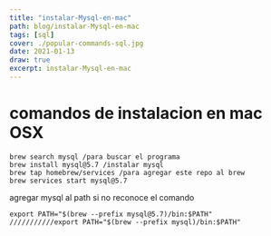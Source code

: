 ```yaml
---
title: "instalar-Mysql-en-mac"
path: blog/instalar-Mysql-en-mac
tags: [sql]
cover: ./popular-commands-sql.jpg
date: 2021-01-13
draw: true
excerpt: instalar-Mysql-en-mac
---
```


# comandos de instalacion en mac OSX

```
brew search mysql /para buscar el programa
brew install mysql@5.7 /instalar mysql
brew tap homebrew/services /para agregar este repo al brew
brew services start mysql@5.7
```

agregar mysql al path si no reconoce el comando
```
export PATH="$(brew --prefix mysql@5.7)/bin:$PATH"
///////////export PATH="$(brew --prefix mysql)/bin:$PATH"
```